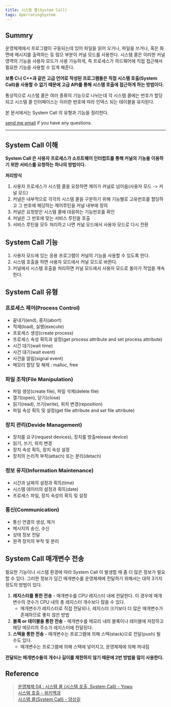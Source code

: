 ```yaml
---
title: 시스템 콜(System Call)
tags: OperratingSystem
---
```


## Summry  

운영체제에서 프로그램이 구동되는데 있어 파일을 읽어 오거나, 파일을 쓰거나, 혹은 화면에 메시지를 출력하는 등 많으 부분이 커널 모드를 사용한다. 시스템 콜은 이러한 커널 영역의 기능을 사용자 모드가 사용 가능하게, 즉 프로세스가 하드웨어에 직접 접근해서 필요한 기능을 사용할 수 있게 해준다.  

**보통 C나 C++과 같은 고급 언어로 작성된 프로그램들은 직접 시스템 호출(System Call)을 사용할 수 없기 때문에 고급 API를 통해 시스템 호출에 접근하게 하는 방법이다.**

통상적으로 시스템 콜은 여러 종류의 기능으로 나뉘는데 각 시스템 콜에는 번호가 할당되고 시스템 콜 인터페이스는 이러한 번호에 따라 인덱스 되는 테이블을 유지된다. 

본 문서에서는 System Call 의 유형과 기능을 정리한다.  

[send me email](mailto:jewel7492@gmail.com) if you have any questions.

<!--more-->

---

## System Call 이해

**System Call 은 사용자 프로세스가 소프트웨어 인터럽트를 통해 커널의 기능을 이용하기 위한 서비스를 요청하는 하나의 방법이다.**  

**처리방식**  
1. 사용자 프로세스가 시스템 콜을 요청하면 제어가 커널로 넘어옴(사용자 모드 -> 커널 모드)
2. 커널은 내부적으로 각각의 시스템 콜을 구분하기 위해 기능별로 고유번호를 할당하고 그 번호에 해당하는 제어루틴을 커널 내부에 정의
3. 커널은 요청받은 시스템 콜에 대응하는 기능번호를 확인
4. 커널은 그 번호에 맞는 서비스 루틴을 호출
5. 서비스 루틴을 모두 처리하고 나면 커널 모드에서 사용자 모드로 다시 전환

## System Call 기능

1. 사용자 모드에 있는 응용 프로그램이 커널의 기능을 사용할 수 있도록 한다.
2. 시스템 호출을 하면 사용자 모드에서 커널 모드로 바뀐다.
3. 커널에서 시스템 호출을 처리하면 커널 모드에서 사용자 모드로 돌아가 작업을 계속한다.

## System Call 유형

### 프로세스 제어(Process Control)

* 끝내기(end), 중지(abort)
* 적재(load), 실행(execute)
* 프로세스 생성(create process)
* 프로세스 속성 획득과 설정(get process attribute and set process attribute)
* 시간 대기(wait time)
* 사건 대기(wait event)
* 사건을 알림(signal event)
* 메모리 할당 및 해제 : malloc, free

### 파일 조작(File Manipulation)

* 파일 생성(create file), 파일 삭제(delete file)
* 열기(open), 닫기(close)
* 읽기(read), 쓰기(write), 위치 변경(reposition)
* 파일 속성 획득 및 설정(get file attribute and set file attribute)

### 장치 관리(Devide Management)

* 장치를 요구(request devices), 장치를 방출release device)
* 읽기, 쓰기, 위치 변경
* 장치 속성 획득, 장치 속성 설정
* 장치의 논리적 부착(attach) 또는 분리(detach)

### 정보 유지(Information Maintenance)

* 시간과 날짜의 설정과 획득(time)
* 시스템 데이터의 설정과 획득(date)
* 프로세스 파일, 장치 속성의 획득 및 설정

### 통신(Communication)

* 통신 연결의 생성, 제거
* 메시지의 송신, 수신
* 상태 정보 전달
* 원격 장치의 부착 및 분리

## System Call 매개변수 전송

필요한 기능이나 시스템 환경에 따라 System Call 이 발생할 때 좀 더 많은 정보가 필요할 수 있다. 그러한 정보가 담긴 매개변수를 운영체제에 전달하기 위해서는 대략 3가지 정도의 방법이 있다.  

1. **레지스터를 통한 전송** - 매개변수를 CPU 레지스터 내에 전달한다. 이 경우에 매개변수의 갯수가 CPU 내의 총 레지스터 개수보다 많을 수 있다.
	* 매개변수가 레지스터로 직접 전달되나, 레지스터 크기보다 더 많은 매개변수가 존재하므로 좋지 않은 방법
2. **블록 or 테이블을 통한 전송** - 매개변수를 메모리 내의 블록이나 테이블에 저장하고 해당 메모리의 주소가 레지스터에 전달된다.
3. **스택을 통한 전송** - 매개변수는 프로그램에 의해 스택(stack)으로 전달(push) 될 수도 있다.
	* 매개변수는 프로그램에 의해 스택에 넣어지고, 운영체제에 의해 꺼내짐

**전달되는 매개변수들의 개수나 길이를 제한하지 않기 때문에 2번 방법을 많이 사용한다.**  

## Reference

> [운영체제 04 : 시스템 콜 (시스템 호출, System Call) - Yowu](https://luckyyowu.tistory.com/133)  
> [시스템 호출 - 위키백과](https://ko.wikipedia.org/wiki/%EC%8B%9C%EC%8A%A4%ED%85%9C_%ED%98%B8%EC%B6%9C)  
> [시스템 콜(System Call) - 양상길](https://ypangtrouble.tistory.com/entry/%EC%8B%9C%EC%8A%A4%ED%85%9C-%EC%BD%9CSystem-Call)  
